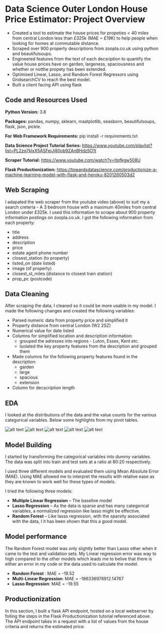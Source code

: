 # Data Science Outer London House Price Estimator: Project Overview
* Created a tool to estimate the house prices for propeties < 40 miles from central London less than £325k (MAE ~ £19K) to help people when looking for homes at commutable distance. 
* Scraped over 900 property descriptions from zoopla.co.uk using python and beautifulsoups.
* Engineered features from the text of each decsription to quantify the value house prices have on garden, largeness, spaciousness and whether or notthe propety has been extended.
* Optimised Linear, Lasso, and Random Forest Regressors using GridsearchCV to reach the best model.
* Built a client facing API using flask

## Code and Resources Used
**Python Version:** 3.8

**Packages:** pandas, numpy, sklearn, maatplotlib, seasborn, beautifulsoups, flask, json, pickle.

**For Web Framework Requirements:** pip install -r requirements.txt

**Data Science Project Tutorial Series:** https://www.youtube.com/playlist?list=PL2zq7klxX5ASFejJj80ob9ZAnBHdz5O1t

**Scraper Tutorial:** https://www.youtube.com/watch?v=Itqfkgw508U

**Flask Productionization:** https://towardsdatascience.com/productionize-a-machine-learning-model-with-flask-and-heroku-8201260503d2

## Web Scraping
I adapated the web scraper from the youtube video (above) to suit my a search creteria - A 3 bedroom house with a maximum 40miles from central London under £325k. I used this information to scrape about 900 property information postings on zoopla.co.uk. I got the following information from each property:
* title 
* address 
* description 
* price 
* estate agent phone number
* closest_station (to property)
* listed_on (date listed) 
* image (of property)
* closest_st_miles (distance to closest train station)
* prop_pc (postcode) 

## Data Cleaning

After scraping the data, I cleaned so it could be more usable in my model. I made the following changes and created the following variables: 
* Parsed numeric data from property price and simplified it
* Property distance from central London (W2 2SZ) 
* Numerical value for date listed 
* Columns for simplified location and description information:
  * grouped the adresses into regions - Luton, Essex, Kent etc.
  * Isolated the key property features from the description and grouped them  
* Made columns for the following property features found in the description:
  * garden 
  * large 
  * spacious 
  * extension 
* Column for decscription length

## EDA

I looked at the distributions of the data and the value counts for the various categorical variables. Below some highlights from my pivot tables.

![alt text](https://github.com/TKEnganeer/ds_zoop_proj/blob/master/hp_correlation_visual.PNG "Correlations")
![alt text](https://github.com/TKEnganeer/ds_zoop_proj/blob/master/price_by_location.PNG "Price by Location")
![alt text](https://github.com/TKEnganeer/ds_zoop_proj/blob/master/property_feature_distribution.PNG "Number of properties with features")
![alt text](https://github.com/TKEnganeer/ds_zoop_proj/blob/master/property_location_distribution.PNG "Number of properties by location")
![alt text](https://github.com/TKEnganeer/ds_zoop_proj/blob/master/property_type_distribution.PNG "Number of properties types")


## Model Building 

I started by transforming the categorical variables into dummy variables. The data was split into train and test sets at a ratio at 80:20 respectively.   

I used three different models and evaluated them using Mean Absolute Error (MAE). Using MAE allowed me to interpret the results with relative ease as they are known to work well for these types of models.   

I tried the following three models:
*	**Multiple Linear Regression** – The baseline model
*	**Lasso Regression** – As the data is sparse and has many categorical variables,  a normalized regression like lasso might be effective.
*	**Random Forest** – Like lasso regression, with the sparsity associated with the data, I it has been shown that this a good model. 

## Model performance
The Random Forest model was only slightly better than Lasso other when it came to the test and validation sets. My Linear regression error was way to high compared to the other models which leads me to belive that there is either an error in my code or the data used to calculate the model.
*	**Random Forest** : MAE = -19.52
*	**Multi-Linear Regression**: MAE = -186336976912.14767
*	**Lasso Regression**: MAE = -19.55

## Productionization 
In this section, I built a flask API endpoint, hosted on a local webserver by folling the steps in the Flask Productionization tutorial referenced above. The API endpoint takes in a request with a list of values from the house criteria and returns the estimated price. 

